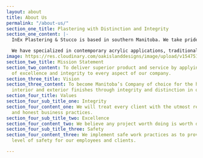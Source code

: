 ```yaml
---
layout: about
title: About Us
permalink: "/about-us/"
section_one_title: Plastering with Distinction and Integrity
section_one_content: |-
  InEx Plastering & Stucco is based in southern Manitoba. We take pride in offering the highest quality product at a competitive industry price. We do that by partnering with manufacturers that deliver the best product to our marketplace and by providing excellent and ongoing customer care through transparency, integrity, forward thinking and quality workmanship.

  We have specialized in contemporary acrylic applications, traditional stucco, a wide assortment of natural and cultured stone, and cement board siding and panel for over 20 years. Our employees are best described as experienced, strong, reliable and professional. We trust our reputation of dependability and of trustworthiness to carry us into a future filled with growth, challenges, and exciting opportunities.
image: https://res.cloudinary.com/oakislanddesigns/image/upload/v1547518368/inex-plastering/about-us.jpg
section_two_title: Mission Statement
section_two_content: To deliver superior product and service by applying a mind set
  of excellence and integrity to every aspect of our company.
section_three_title: Vision
section_three_content: To become Manitoba’s Company of choice for the highest quality
  interior and exterior finishes through integrity and distinction in our work.
section_four_title: Values
section_four_sub_title_one: Integrity
section_four_content_one: We will treat every client with the utmost regard for fair
  and honest business practices.
section_four_sub_title_two: Excellence
section_four_content_two: We believe any project worth doing is worth doing right.
section_four_sub_title_three: Safety
section_four_content_three: We implement safe work practices as to provide the highest
  level of safety for our employees and clients.

---
```

